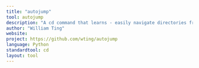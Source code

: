 ```yaml
---
title: "autojump"
tool: autojump
description: "A cd command that learns - easily navigate directories from the command line"
author: "William Ting"
website:
project: https://github.com/wting/autojump
language: Python
standardtool: cd
layout: tool
---
```

